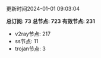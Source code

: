 更新时间2024-01-01 09:03:04

**总订阅: 73**
**总节点: 723**
**有效节点: 231**
- v2ray节点: 217
- ss节点: 11
- trojan节点: 3
